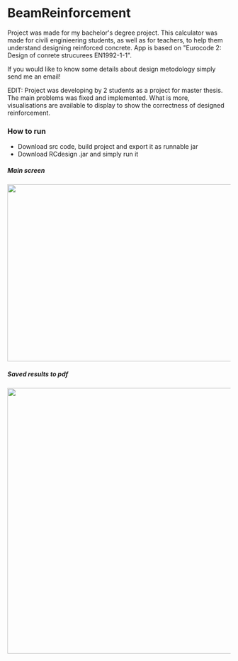 # BeamReinforcement
Project was made for my bachelor's degree project. 
This calculator was made for civili enginieering students, as well as for teachers, to help them understand designing reinforced concrete.
App is based on "Eurocode 2: Design of conrete strucurees EN1992-1-1". <br>

If you would like to know some details about design metodology simply send me an email! 

EDIT:
Project was developing by 2 students as a project for master thesis. The main problems was fixed and implemented. What is more, visualisations are available to display to show the correctness of designed reinforcement.

### How to run 
- Download src code, build project and export it as runnable jar
- Download RCdesign .jar and simply run it 


##### Main screen

<img src='https://user-images.githubusercontent.com/21129815/33516639-71751b6c-d776-11e7-9ee6-fa1b4aaf425f.png' height="400" width="600">


##### Saved results to pdf 

<img src='https://user-images.githubusercontent.com/21129815/33516638-715bd544-d776-11e7-995e-1bf330aec9f8.png' height="600" width="800">









